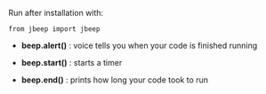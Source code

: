 Run after installation with:

    from jbeep import jbeep

- **beep.alert()** : voice tells you when your code is finished running

- **beep.start()** : starts a timer

- **beep.end()**  : prints how long your code took to run

